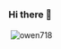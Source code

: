 ### Hi there 👋

<p>&nbsp;<img align="center" src="https://github-readme-stats.vercel.app/api?username=viewsetting&show_icons=true&locale=en" alt="owen718" /></p>

<!--
**viewsetting/viewsetting** is a ✨ _special_ ✨ repository because its `README.md` (this file) appears on your GitHub profile.

Here are some ideas to get you started:

- 🔭 I’m currently working on ...
- 🌱 I’m currently learning ...
- 👯 I’m looking to collaborate on ...
- 🤔 I’m looking for help with ...
- 💬 Ask me about ...
- 📫 How to reach me: ...
- 😄 Pronouns: ...
- ⚡ Fun fact: ...
-->
